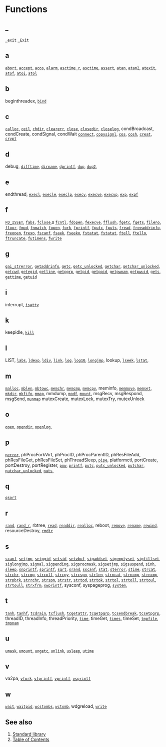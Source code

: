 # Functions

## _

[`_exit`](./_/_Exit.part-impl.md) <!-- #updated# -->
[`_Exit`](./_/_Exit.part-impl.md) <!-- #updated# -->

## a

[`abort`](./a/abort.part-impl.md),
[`accept`](./a/accept.part-impl.md),
[`acos`](./a/acos.impl.md),
[`alarm`](./a/alarm.impl.md),
[`asctime_r`](./a/asctime_r.impl.md),
[`asctime`](./a/asctime.impl.md),
[`assert`](./a/assert.impl.md),
[`atan`](./a/atan.part-impl.md),
[`atan2`](./a/atan2.part-impl.md),
[`atexit`](./a/atexit.part-impl.md),
[`atof`](./a/atof.part-impl.md),
[`atoi`](./a/atoi.part-impl.md),
[`atol`](./a/atol.part-impl.md)

## b

beginthreadex,
[`bind`](./b/bind.part-impl.md) <!-- #updated# -->

## c

[`calloc`](./c/calloc.part-impl.md),
[`ceil`](./c/ceil.part-impl.md),
[`chdir`](./c/chdir.part-impl.md),
[`clearerr`](./c/clearerr.md),
[`close`](./c/close.part-impl.md),
[`closedir`](./c/closedir.md),
[`closelog`](./o/openlog.part-impl.md), <!-- updated -->
condBroadcast,
condCreate,
condSignal,
condWait
[`connect`](./c/connect.part-impl.md),
[`copysignl`](./c/copysignl.md),
[`cos`](./c/cos.md),
[`cosh`](./c/cosh.part-impl.md),
[`creat`](./c/creat.part-impl.md),
[`crypt`](./c/crypt.part-impl.md)

## d

debug,
[`difftime`](./d/difftime.part-impl.md), <!-- updated -->
[`dirname`](./d/dirname.part-impl.md), <!-- updated -->
[`dprintf`](./p/printf.part-impl.md), <!-- updated -->
[`dup`](./d/dup.part-impl.md), <!-- updated -->
[`dup2`](./d/dup.part-impl.md), <!-- updated -->

## e

endthread,
[`execl`](./e/execl.part-impl.md),
[`execle`](./e/execle.part-impl.md),
[`execlp`](./e/execlp.part-impl.md),
[`execv`](./e/execv.part-impl.md),
[`execve`](./e/execve.part-impl.md),
[`execvp`](./e/execvp.part-impl.md),
[`exp`](./e/exp.part-impl.md),
[`expf`](./e/expf.part-impl.md)

## f

[`FD_ISSET`](./f/FD_ISSET.md),
[`fabs`](./f/fabs.md),
[`fclose`](./f/fclose.part-impl.md),s
[`fcntl`](./f/fcntl.part-impl.md),
[`fdopen`](./f/fdopen.part-impl.md),
[`fexecve`](./f/fexecve.part-impl.md),
[`fflush`](./f/fflush.part-impl.md),
[`fgetc`](./f/fgetc.part-impl.md),
[`fgets`](./f/fgets.part-impl.md),
[`fileno`](./f/fileno.part-impl.md),
[`floor`](./f/floor.part-impl.md),
[`fmod`](./f/fmod.md),
[`fnmatch`](./f/fnmatch.part-impl.md),
[`fopen`](./f/fopen.md),
[`fork`](./f/fork.part-impl.md),
[`fprintf`](./p/printf.part-impl.md), <!-- updated -->
[`fputc`](./f/fputc.part-impl.md),
[`fputs`](./f/fputs.part-impl.md),
[`fread`](./f/fread.part-impl.md),
[`freeaddrinfo`](./f/freeaddrinfo.part-impl.md),
[`freopen`](./f/freopen.md),
[`frexp`](./f/frexp.part-impl.md),
[`fscanf`](./f/scanf.part-impl.md),
[`fseek`](./f/fseek.part-impl.md),
[`fseeko`](./f/fseeko.part-impl.md),
[`fstatat`](./f/stat.part-impl.md), <!-- updated -->
[`fstatat`](./f/fstatat.part-impl.md),
[`ftell`](./f/ftell.part-impl.md),
[`ftello`](./f/ftello.part-impl.md),
[`ftruncate`](./f/ftruncate.part-impl.md),
[`futimens`](./u/utime.part-impl.md), <!-- #updated# -->
[`fwrite`](./f/fwrite.part-impl.md)

## g

[`gai_strerror`](./g/gai_strerror.part-impl.md),
[`getaddrinfo`](./g/getaddrinfo.part-impl.md),
[`getc`](./g/getc.part-impl.md),
[`getc_unlocked`](./p/putchar_unlocked.part-impl.md), <!-- updated -->
[`getchar`](./g/getchar.md),
[`getchar_unlocked`](./p/putchar_unlocked.part-impl.md), <!-- updated -->
[`getcwd`](./g/getcwd.part-impl.md),
[`getegid`](./g/getegid.md),
[`getline`](./g/getline.part-impl.md),
[`getpgrp`](./g/getpgrp.md),
[`getpid`](./g/getpid.md),
[`getppid`](./g/getppid.md),
[`getpwnam`](./g/getpwnam.md),
[`getpwuid`](./g/getpwuid.md),
[`gets`](./g/gets.md),
[`gettime`](./g/gettime.md),
[`getuid`](./g/getuid.md)

## i

interrupt,
[`isatty`](./i/isatty.md)

## k

keepidle,
[`kill`](./k/kill.md)

## l

LIST,
[`labs`](./l/labs.md),
[`ldexp`](./l/ldexp.md),
[`ldiv`](./l/ldiv.md),
[`link`](./l/link.md),
[`log`](./l/log.md),
[`log10`](./l/log10.md),
[`longjmp`](./l/longjmp.md),
lookup,
[`lseek`](./l/lseek.md),
[`lstat`](./l/stat.part-impl.md), <!-- updated -->

## m

[`malloc`](./m/malloc.md),
[`mblen`](./m/mblen.md),
[`mbtowc`](./m/mbtowc.md),
[`memchr`](./m/memchr.md),
[`memcmp`](./m/memcmp.md),
[`memcpy`](./m/memcpy.md),
meminfo,
[`memmove`](./m/memmove.md),
[`memset`](./m/memset.md),
[`mkdir`](./m/mkdir.md),
[`mkfifo`](./m/mkfifo.md),
[`mmap`](./m/mmap.md),
mmdump,
[`modf`](./m/modf.md),
[`mount`](./m/mount.md),
msgRecv,
msgRespond,
msgSend,
[`munmap`](./m/munmap.md)
mutexCreate,
mutexLock,
mutexTry,
mutexUnlock

## o

[`open`](./o/open.part-impl.md), <!-- updated -->
[`opendir`](./o/opendir.part-impl.md), <!-- updated -->
[`openlog`](./o/openlog.part-impl.md), <!-- updated -->

## p

[`perror`](./p/perror.part-impl.md), <!-- updated -->
phProcForkVirt,
phProcID,
phProcParentID,
phResFileAdd,
phResFileGet,
phResFileSet,
phThreadSleep,
[`pipe`](./p/pipe.part-impl.md), <!-- updated -->
platformctl,
portCreate,
portDestroy,
portRegister,
[`pow`](./p/pow.part-impl.md), <!-- updated -->
[`printf`](./p/printf.part-impl.md), <!-- updated -->
[`putc`](./p/putc.part-impl.md), <!-- updated -->
[`putc_unlocked`](./p/putchar_unlocked.part-impl.md), <!-- updated -->
[`putchar`](./p/putchar.part-impl.md), <!-- updated -->
[`putchar_unlocked`](./p/putchar_unlocked.part-impl.md), <!-- updated -->
[`puts`](./p/puts.part-impl.md), <!-- updated -->

## q

[`qsort`](./q/qsort.part-impl.md) <!-- updated -->

## r

[`rand`](./r/rand.part-impl.md), <!-- updated -->
[`rand_r`](./r/rand.part-impl.md), <!-- updated -->
rbtree,
[`read`](./r/read.part-impl.md), <!-- updated -->
[`readdir`](./r/readdir.part-impl.md), <!-- updated -->
[`realloc`](./r/realloc.part-impl.md), <!-- updated -->
reboot,
[`remove`](./r/remove.part-impl.md), <!-- updated -->
[`rename`](./r/rename.part-impl.md), <!-- updated -->
[`rewind`](./r/rewind.part-impl.md), <!-- updated -->
resourceDestroy,
[`rmdir`](./r/rmdir.part-impl.md) <!-- updated -->

## s

[`scanf`](./s/scanf.part-impl.md),
[`setjmp`](./s/setjmp.part-impl.md), <!-- updated -->
[`setpgid`](./s/setpgid.part-impl.md), <!-- updated -->
[`setsid`](./s/setsid.part-impl.md), <!-- updated -->
[`setvbuf`](./s/setvbuf.part-impl.md), <!-- updated -->
[`sigaddset`](./s/sigaddset.part-impl.md), <!-- updated -->
[`sigemptyset`](./s/sigemptyset.part-impl.md), <!-- updated -->
[`sigfillset`](./s/sigfillset.part-impl.md), <!-- updated -->
[`siglongjmp`](./s/siglongjmp.part-impl.md), <!-- updated -->
[`signal`](./s/signal.part-impl.md), <!-- updated -->
[`sigpending`](./s/sigpending.part-impl.md), <!-- updated -->
[`sigprocmask`](./s/sigprocmask.part-impl.md), <!-- updated -->
[`sigsetjmp`](./s/sigsetjmp.part-impl.md), <!-- updated -->
[`sigsuspend`](./s/sigsuspend.part-impl.md), <!-- updated -->
[`sinh`](./s/sinh.part-impl.md), <!-- updated -->
[`sleep`](./s/sleep.part-impl.md), <!-- updated -->
[`snprintf`](./p/printf.part-impl.md), <!-- updated -->
[`sprintf`](./p/printf.part-impl.md), <!-- updated -->
[`sqrt`](./s/sqrt.part-impl.md), <!-- updated -->
[`srand`](./r/rand.part-impl.md), <!-- updated -->
[`sscanf`](./s/scanf.part-impl.md), <!-- updated -->
[`stat`](./s/stat.part-impl.md), <!-- updated -->
[`sterror`](./s/sterror.md),
[`stime`](./s/stime.md),
[`strcat`](./s/strcat.part-impl.md), <!-- updated -->
[`strchr`](./s/strchr.part-impl.md), <!-- updated -->
[`strcmp`](./s/strcmp.part-impl.md), <!-- updated -->
[`strcoll`](./s/strcoll.part-impl.md), <!-- updated -->
[`strcpy`](./s/strcpy.part-impl.md), <!-- updated -->
[`strcspn`](./s/strcspn.part-impl.md), <!-- updated -->
[`strlen`](./s/strlen.part-impl.md), <!-- updated -->
[`strncat`](./s/strncat.part-impl.md), <!-- updated -->
[`strncmp`](./s/strncmp.part-impl.md), <!-- updated -->
[`strncmp`](./s/strncmp.part-impl.md), <!-- updated -->
[`strpbrk`](./s/strpbrk.part-impl.md), <!-- updated -->
[`strrchr`](./s/strrchr.part-impl.md), <!-- updated -->
[`strspn`](./s/strspn.part-impl.md), <!-- updated -->
[`strstr`](./s/strstr.part-impl.md), <!-- updated -->
[`strtod`](./s/strtod.part-impl.md), <!-- updated -->
[`strtok`](./s/strtok.part-impl.md), <!-- updated -->
[`strtol`](./s/strtol.part-impl.md), <!-- updated -->
[`strtoll`](./s/strtol.part-impl.md), <!-- updated -->
[`strtoul`](./s/strtoul.part-impl.md), <!-- updated -->
[`strtoull`](./s/strtoul.part-impl.md), <!-- updated -->
[`strxfrm`](./s/strxfrm.part-impl.md), <!-- updated -->
[`swprintf`](./s/swprintf.md), 
sysconf,
syspageprog,
[`system`](./s/system.part-impl.md), <!-- updated -->

## t

[`tanh`](./t/tanh.part-impl.md), <!-- #updated# -->
[`tanhf`](./t/tanh.part-impl.md), <!-- #updated# -->
[`tcdrain`](./t/tcdrain.part-impl.md), <!-- #updated# -->
[`tcflush`](./t/tcflush.part-impl.md), <!-- #updated# -->
[`tcgetattr`](./t/tcgetattr.part-impl.md), <!-- #updated# -->
[`tcgetpgrp`](./t/tcgetpgrp.part-impl.md), <!-- #updated# -->
[`tcsendbreak`](./t/tcsendbreak.part-impl.md), <!-- #updated# -->
[`tcsetpgrp`](./t/tcsetpgrp.part-impl.md), <!-- #updated# -->
threadID,
threadInfo,
threadPriority,
[`time`](./t/time.part-impl.md), <!-- #updated# -->
timeGet,
[`times`](./t/times.part-impl.md), <!-- #updated# -->
timeSet,
[`tmpfile`](./t/tmpfile.part-impl.md), <!-- #updated# -->
[`tmpnam`](./t/tmpnam.part-impl.md) <!-- #updated# -->

## u

[`umask`](./u/umask.part-impl.md), <!-- #updated# -->
[`umount`](./u/umount.phrtos.md), <!-- #updated# -->
[`ungetc`](./u/ungetc.part-impl.md), <!-- #updated# -->
[`unlink`](./u/unlink.part-impl.md), <!-- #updated# -->
[`usleep`](./u/usleep.part-impl.md), <!-- #updated# -->
[`utime`](./u/utime.part-impl.md) <!-- #updated# -->

## v

va2pa,
[`vfork`](./v/vfork.part-impl.md), <!-- #updated# -->
[`vfprintf`](./v/vprintf.part-impl.md), <!-- #updated# -->
[`vprintf`](./v/vprintf.part-impl.md), <!-- #updated# -->
[`vsprintf`](./v/vprintf.part-impl.md) <!-- #updated# -->

## w

[`wait`](./w/waitpid.part-impl.md), <!-- #updated# -->
[`waitpid`](./w/waitpid.part-impl.md), <!-- #updated# -->
[`wcstombs`](./w/wcstombs.non-impl.md), <!-- #updated# -->
[`wctomb`](./w/wctomb.non-impl.md), <!-- #updated# -->
wdgreload,
[`write`](./w/write.part-impl.md) <!-- #updated# -->

## See also

1. [Standard library](../README.md)
2. [Table of Contents](../../README.md)